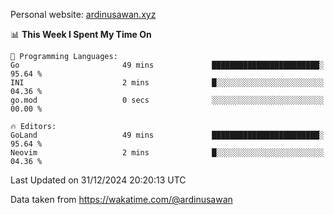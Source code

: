 Personal website: [ardinusawan.xyz](https://ardinusawan.xyz)

<!--START_SECTION:waka-->
📊 **This Week I Spent My Time On** 

```text
💬 Programming Languages: 
Go                       49 mins             ████████████████████████░   95.64 % 
INI                      2 mins              █░░░░░░░░░░░░░░░░░░░░░░░░   04.36 % 
go.mod                   0 secs              ░░░░░░░░░░░░░░░░░░░░░░░░░   00.00 % 

🔥 Editors: 
GoLand                   49 mins             ████████████████████████░   95.64 % 
Neovim                   2 mins              █░░░░░░░░░░░░░░░░░░░░░░░░   04.36 % 
```


 Last Updated on 31/12/2024 20:20:13 UTC
<!--END_SECTION:waka-->
Data taken from https://wakatime.com/@ardinusawan
